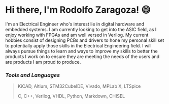 # Hi there, I'm Rodolfo Zaragoza! 😄

I'm an Electrical Engineer who's interest lie in digital hardware and embedded systems. I am currently looking to get into the ASIC field, as I enjoy working with FPGAs and am well versed in Verilog. My current hobbies consist of designing PCBs and drivers to hone my personal skill set to potentially apply those skills in the Electrical Engineering field.
I will always pursue things to learn and ways to improve my skills to better the products I work on to ensure they are meeting the needs of the users and are products I am proud to produce.

### **_Tools and Languages_**
> KiCAD, Altium, STM32CubeIDE, Vivado, MPLab X, LTSpice
>
> C, C++, Verilog, VHDL, Python, Markdown, CHISEL
